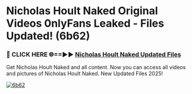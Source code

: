 # Nicholas Hoult Naked Original Videos 0nlyFans Leaked - Files Updated! (6b62)

<h3>🔴 CLICK HERE 🌐==►► <a href="https://tinyurl.com/up5wt9bj" rel="nofollow">Nicholas Hoult Naked Updated Files</a></h3>

Get Nicholas Hoult Naked and all content. Now you can access all videos and pictures of Nicholas Hoult Naked. New Updated Files 2025!

[![6b62](https://i.imgur.com/ABiUzMV.gif)](https://tinyurl.com/up5wt9bj)
